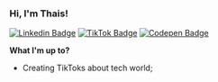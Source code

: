 ### Hi, I'm Thais!
[![Linkedin Badge](https://img.shields.io/badge/-LinkedIn-0e76a8?style=flat-square&logo=Linkedin&logoColor=white)](https://www.linkedin.com/in/thaisdsilve/)
[![TikTok Badge](https://img.shields.io/badge/TikTok-Follow-blue)](https://www.tiktok.com/@thaisdsilve?lang=en)
[![Codepen Badge](https://img.shields.io/badge/Codepen-Follow-blue)](https://codepen.io/thaisdsilve)

**What I'm up to?**

- Creating TikToks about tech world;

<!--
**tdsilve/tdsilve** is a ✨ _special_ ✨ repository because its `README.md` (this file) appears on your GitHub profile.

Here are some ideas to get you started:

- 🔭 I’m currently working on ...
- 🌱 I’m currently learning ...
- 👯 I’m looking to collaborate on ...
- 🤔 I’m looking for help with ...
- 💬 Ask me about ...
- 📫 How to reach me: ...
- 😄 Pronouns: ...
- ⚡ Fun fact: ...
-->
